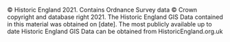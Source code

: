 © Historic England 2021. Contains Ordnance Survey data © Crown copyright and
database right 2021.
The Historic England GIS Data contained in this material was obtained on [date]. The
most publicly available up to date Historic England GIS Data can be obtained from
HistoricEngland.org.uk
